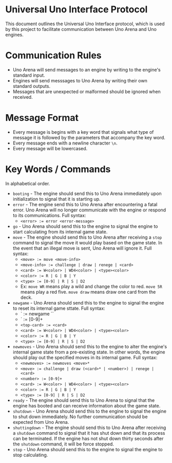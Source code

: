 # Universal Uno Interface Protocol
This document outlines the Universal Uno Interface protocol, which is used by this project to facilitate communication between Uno Arena and Uno engines.

# Communication Rules
- Uno Arena will send messages to an engine by writing to the engine's standard input.
- Engines will send messsages to Uno Arena by writing their own standard outputs.
- Messages that are unexpected or malformed should be ignored when received.

# Message Format
- Every message is begins with a key word that signals what type of message it is followed by the parameters that accompany the key word.
- Every message ends with a newline character `\n`.
- Every message will be lowercased.

# Key Words / Commands
In alphabetical order.
- `booting` - The engine should send this to Uno Arena immediately upon initialization to signal that it is starting up.
- `error` -  The engine send this to Uno Arena after encountering a fatal error. Uno Arena will no longer communicate with the engine or respond to its communications.  Full syntax:
  - `<error> := error <error-message>`
- `go` - Uno Arena should send this to the engine to signal the engine to start calculating from its internal game state.
- `move` - The engine should send this to Uno Arena after receiving a `stop` command to signal the move it would play based on the game state.  In the event that an illegal move is sent, Uno Arena will ignore it. Full syntax:
  - `<move> := move <move-info>`
  - `<move-info> := challenge | draw | renege | <card>`
  - `<card> := W<color> | WD4<color> | <type><color>`
  - `<color> := R | G | B | Y`
  - `<type> := [0-9] | R | S | D2`
  - Ex: `move WR` means play a wild and change the color to red.  `move 5R` means play a red five.  `move draw` means draw one card from the deck.
- `newgame` - Uno Arena should send this to the engine to signal the engine to reset its internal game sttate.  Full syntax:
  - `<newgame> := newgame <number-players> <top-card> ``
  - `<number-players> := [0-9]+
  - `<top-card> := <card>`
  - `<card> := W<color> | WD4<color> | <type><color>`
  - `<color> := R | G | B | Y`
  - `<type> := [0-9] | R | S | D2`
- `newmoves` - Uno Arena should send this to the engine to alter the engine's internal game state from a pre-existing state.  In other words, the engine should play out the specified moves in its internal game.  Full syntax:
  - `<newmoves> := newmoves <move>*`
  - `<move> := challenge | draw (<card>* | <number>) | renege | <card>`
  - `<number> := [0-9]+`
  - `<card> := W<color> | WD4<color> | <type><color>`
  - `<color> := R | G | B | Y`
  - `<type> := [0-9] | R | S | D2`
- `ready` - The engine should send this to Uno Arena to signal that the engine has booted and can receive information about the game state.
- `shutdown` - Uno Arena should send this to the engine to signal the engine to shut down immediately.  No further communication should be expected from Uno Arena.
- `shuttingdown` - The engine should send this to Uno Arena after receiving a `shutdown` command to signal that it has shut down and that its process can be terminated.  If the engine has not shut down thirty seconds after the `shutdown` command, it will be force stopped.
- `stop` - Uno Arena should send this to the engine to signal the engine to stop calculating.
